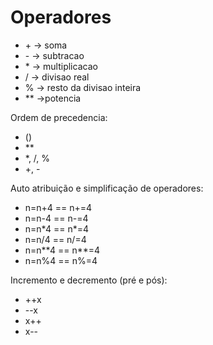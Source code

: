 # Operadores
<p>
<ul>
<li>+ -> soma</li>
<li>- -> subtracao</li>
<li>* -> multiplicacao</li>
<li>/ -> divisao real</li>
<li>% -> resto da divisao inteira</li>
<li>** ->potencia</li>
</ul>
</p>
<p>
  Ordem de precedencia:
<ul>
<li>()</li>
<li>**</li>
<li>*, /, %</li>
<li>+, -</li>
</ul> 
</p>

<p>Auto atribuição e simplificação de operadores:
<ul><li>n=n+4  == n+=4</li>
<li>n=n-4  == n-=4</li>
<li>n=n*4  == n*=4</li>
<li>n=n/4  == n/=4</li>
<li>n=n**4  == n**=4</li>
<li>n=n%4  == n%=4</li>
</ul></p>

<p>Incremento e decremento (pré e pós):
<ul>
<li>++x</li>
<li>--x</li>
<li>x++</li>
<li>x--</li>
</ul></p>
